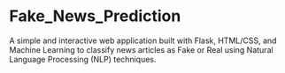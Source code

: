 # Fake_News_Prediction
A simple and interactive web application built with Flask, HTML/CSS, and Machine Learning to classify news articles as Fake or Real using Natural Language Processing (NLP) techniques.

